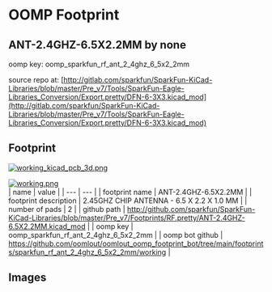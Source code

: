 # OOMP Footprint  
## ANT-2.4GHZ-6.5X2.2MM  by none  
  
oomp key: oomp_sparkfun_rf_ant_2_4ghz_6_5x2_2mm  
  
source repo at: [http://gitlab.com/sparkfun/SparkFun-KiCad-Libraries/blob/master/Pre_v7/Tools/SparkFun-Eagle-Libraries_Conversion/Export.pretty/DFN-6-3X3.kicad_mod](http://gitlab.com/sparkfun/SparkFun-KiCad-Libraries/blob/master/Pre_v7/Tools/SparkFun-Eagle-Libraries_Conversion/Export.pretty/DFN-6-3X3.kicad_mod)  
## Footprint  
  
[![working_kicad_pcb_3d.png](working_kicad_pcb_3d_600.png)](working_kicad_pcb_3d.png)  
  
[![working.png](working_600.png)](working.png)  
| name | value | 
| --- | --- | 
| footprint name | ANT-2.4GHZ-6.5X2.2MM | 
| footprint description | 2.45GHZ CHIP ANTENNA - 6.5 X 2.2 X 1.0 MM | 
| number of pads | 2 | 
| github path | http://github.com/sparkfun/SparkFun-KiCad-Libraries/blob/master/Pre_v7/Footprints/RF.pretty/ANT-2.4GHZ-6.5X2.2MM.kicad_mod | 
| oomp key | oomp_sparkfun_rf_ant_2_4ghz_6_5x2_2mm | 
| oomp bot github | https://github.com/oomlout/oomlout_oomp_footprint_bot/tree/main/footprints/sparkfun_rf_ant_2_4ghz_6_5x2_2mm/working | 
## Images  

